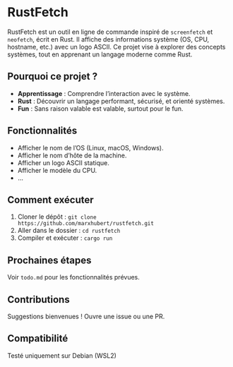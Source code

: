 # RustFetch

RustFetch est un outil en ligne de commande inspiré de `screenfetch` et `neofetch`, écrit en Rust. Il affiche des informations système (OS, CPU, hostname, etc.) avec un logo ASCII. Ce projet vise à explorer des concepts systèmes, tout en apprenant un langage moderne comme Rust.

## Pourquoi ce projet ?
- **Apprentissage** : Comprendre l’interaction avec le système.
- **Rust** : Découvrir un langage performant, sécurisé, et orienté systèmes.
- **Fun** : Sans raison valable est valable, surtout pour le fun.

## Fonctionnalités
- Afficher le nom de l’OS (Linux, macOS, Windows).
- Afficher le nom d’hôte de la machine.
- Afficher un logo ASCII statique.
- Afficher le modèle du CPU.
- ...

## Comment exécuter
1. Cloner le dépôt : `git clone https://github.com/marxhubert/rustfetch.git`
2. Aller dans le dossier : `cd rustfetch`
3. Compiler et exécuter : `cargo run`

## Prochaines étapes
Voir `todo.md` pour les fonctionnalités prévues.

## Contributions
Suggestions bienvenues ! Ouvre une issue ou une PR.

## Compatibilité
Testé uniquement sur Debian (WSL2)
